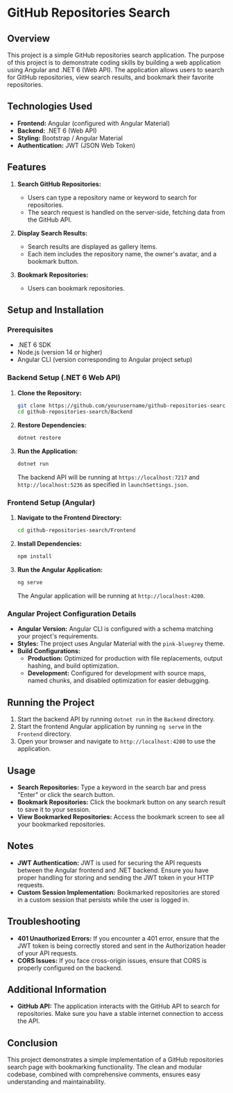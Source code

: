 # GitHub Repositories Search

## Overview

This project is a simple GitHub repositories search application. The purpose of this project is to demonstrate coding skills by building a web application using Angular and .NET 6 (Web API). The application allows users to search for GitHub repositories, view search results, and bookmark their favorite repositories.

## Technologies Used

- **Frontend:** Angular (configured with Angular Material)
- **Backend:** .NET 6 (Web API)
- **Styling:** Bootstrap / Angular Material
- **Authentication:** JWT (JSON Web Token)

## Features

1. **Search GitHub Repositories:** 
   - Users can type a repository name or keyword to search for repositories.
   - The search request is handled on the server-side, fetching data from the GitHub API.
   
2. **Display Search Results:**
   - Search results are displayed as gallery items.
   - Each item includes the repository name, the owner's avatar, and a bookmark button.

3. **Bookmark Repositories:**
   - Users can bookmark repositories.

## Setup and Installation

### Prerequisites

- .NET 6 SDK
- Node.js (version 14 or higher)
- Angular CLI (version corresponding to Angular project setup)

### Backend Setup (.NET 6 Web API)

1. **Clone the Repository:**

   ```bash
   git clone https://github.com/yourusername/github-repositories-search.git
   cd github-repositories-search/Backend
   ```

2. **Restore Dependencies:**

   ```bash
   dotnet restore
   ```

3. **Run the Application:**

   ```bash
   dotnet run
   ```

   The backend API will be running at `https://localhost:7217` and `http://localhost:5236` as specified in `launchSettings.json`.

### Frontend Setup (Angular)

1. **Navigate to the Frontend Directory:**

   ```bash
   cd github-repositories-search/Frontend
   ```

2. **Install Dependencies:**

   ```bash
   npm install
   ```

3. **Run the Angular Application:**

   ```bash
   ng serve
   ```

   The Angular application will be running at `http://localhost:4200`.

### Angular Project Configuration Details

- **Angular Version:** Angular CLI is configured with a schema matching your project's requirements.
- **Styles:** The project uses Angular Material with the `pink-bluegrey` theme.
- **Build Configurations:**
  - **Production:** Optimized for production with file replacements, output hashing, and build optimization.
  - **Development:** Configured for development with source maps, named chunks, and disabled optimization for easier debugging.

## Running the Project

1. Start the backend API by running `dotnet run` in the `Backend` directory.
2. Start the frontend Angular application by running `ng serve` in the `Frontend` directory.
3. Open your browser and navigate to `http://localhost:4200` to use the application.

## Usage

- **Search Repositories:** Type a keyword in the search bar and press "Enter" or click the search button.
- **Bookmark Repositories:** Click the bookmark button on any search result to save it to your session.
- **View Bookmarked Repositories:** Access the bookmark screen to see all your bookmarked repositories.

## Notes

- **JWT Authentication:** JWT is used for securing the API requests between the Angular frontend and .NET backend. Ensure you have proper handling for storing and sending the JWT token in your HTTP requests.
- **Custom Session Implementation:** Bookmarked repositories are stored in a custom session that persists while the user is logged in.

## Troubleshooting

- **401 Unauthorized Errors:** If you encounter a 401 error, ensure that the JWT token is being correctly stored and sent in the Authorization header of your API requests.
- **CORS Issues:** If you face cross-origin issues, ensure that CORS is properly configured on the backend.

## Additional Information

- **GitHub API:** The application interacts with the GitHub API to search for repositories. Make sure you have a stable internet connection to access the API.

## Conclusion

This project demonstrates a simple implementation of a GitHub repositories search page with bookmarking functionality. The clean and modular codebase, combined with comprehensive comments, ensures easy understanding and maintainability.
